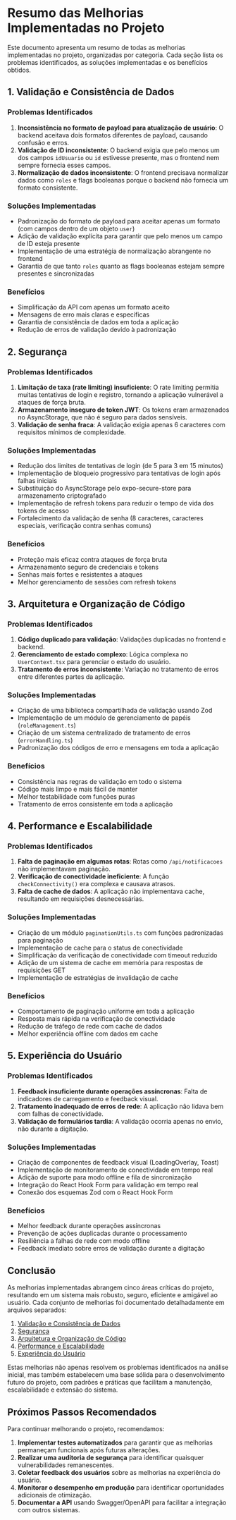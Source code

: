 # Resumo das Melhorias Implementadas no Projeto

Este documento apresenta um resumo de todas as melhorias implementadas no projeto, organizadas por categoria. Cada seção lista os problemas identificados, as soluções implementadas e os benefícios obtidos.

## 1. Validação e Consistência de Dados

### Problemas Identificados
1. **Inconsistência no formato de payload para atualização de usuário**: O backend aceitava dois formatos diferentes de payload, causando confusão e erros.
2. **Validação de ID inconsistente**: O backend exigia que pelo menos um dos campos `idUsuario` ou `id` estivesse presente, mas o frontend nem sempre fornecia esses campos.
3. **Normalização de dados inconsistente**: O frontend precisava normalizar dados como `roles` e flags booleanas porque o backend não fornecia um formato consistente.

### Soluções Implementadas
- Padronização do formato de payload para aceitar apenas um formato (com campos dentro de um objeto `user`)
- Adição de validação explícita para garantir que pelo menos um campo de ID esteja presente
- Implementação de uma estratégia de normalização abrangente no frontend
- Garantia de que tanto `roles` quanto as flags booleanas estejam sempre presentes e sincronizadas

### Benefícios
- Simplificação da API com apenas um formato aceito
- Mensagens de erro mais claras e específicas
- Garantia de consistência de dados em toda a aplicação
- Redução de erros de validação devido à padronização

## 2. Segurança

### Problemas Identificados
1. **Limitação de taxa (rate limiting) insuficiente**: O rate limiting permitia muitas tentativas de login e registro, tornando a aplicação vulnerável a ataques de força bruta.
2. **Armazenamento inseguro de token JWT**: Os tokens eram armazenados no AsyncStorage, que não é seguro para dados sensíveis.
3. **Validação de senha fraca**: A validação exigia apenas 6 caracteres com requisitos mínimos de complexidade.

### Soluções Implementadas
- Redução dos limites de tentativas de login (de 5 para 3 em 15 minutos)
- Implementação de bloqueio progressivo para tentativas de login após falhas iniciais
- Substituição do AsyncStorage pelo expo-secure-store para armazenamento criptografado
- Implementação de refresh tokens para reduzir o tempo de vida dos tokens de acesso
- Fortalecimento da validação de senha (8 caracteres, caracteres especiais, verificação contra senhas comuns)

### Benefícios
- Proteção mais eficaz contra ataques de força bruta
- Armazenamento seguro de credenciais e tokens
- Senhas mais fortes e resistentes a ataques
- Melhor gerenciamento de sessões com refresh tokens

## 3. Arquitetura e Organização de Código

### Problemas Identificados
1. **Código duplicado para validação**: Validações duplicadas no frontend e backend.
2. **Gerenciamento de estado complexo**: Lógica complexa no `UserContext.tsx` para gerenciar o estado do usuário.
3. **Tratamento de erros inconsistente**: Variação no tratamento de erros entre diferentes partes da aplicação.

### Soluções Implementadas
- Criação de uma biblioteca compartilhada de validação usando Zod
- Implementação de um módulo de gerenciamento de papéis (`roleManagement.ts`)
- Criação de um sistema centralizado de tratamento de erros (`errorHandling.ts`)
- Padronização dos códigos de erro e mensagens em toda a aplicação

### Benefícios
- Consistência nas regras de validação em todo o sistema
- Código mais limpo e mais fácil de manter
- Melhor testabilidade com funções puras
- Tratamento de erros consistente em toda a aplicação

## 4. Performance e Escalabilidade

### Problemas Identificados
1. **Falta de paginação em algumas rotas**: Rotas como `/api/notificacoes` não implementavam paginação.
2. **Verificação de conectividade ineficiente**: A função `checkConnectivity()` era complexa e causava atrasos.
3. **Falta de cache de dados**: A aplicação não implementava cache, resultando em requisições desnecessárias.

### Soluções Implementadas
- Criação de um módulo `paginationUtils.ts` com funções padronizadas para paginação
- Implementação de cache para o status de conectividade
- Simplificação da verificação de conectividade com timeout reduzido
- Adição de um sistema de cache em memória para respostas de requisições GET
- Implementação de estratégias de invalidação de cache

### Benefícios
- Comportamento de paginação uniforme em toda a aplicação
- Resposta mais rápida na verificação de conectividade
- Redução de tráfego de rede com cache de dados
- Melhor experiência offline com dados em cache

## 5. Experiência do Usuário

### Problemas Identificados
1. **Feedback insuficiente durante operações assíncronas**: Falta de indicadores de carregamento e feedback visual.
2. **Tratamento inadequado de erros de rede**: A aplicação não lidava bem com falhas de conectividade.
3. **Validação de formulários tardia**: A validação ocorria apenas no envio, não durante a digitação.

### Soluções Implementadas
- Criação de componentes de feedback visual (LoadingOverlay, Toast)
- Implementação de monitoramento de conectividade em tempo real
- Adição de suporte para modo offline e fila de sincronização
- Integração do React Hook Form para validação em tempo real
- Conexão dos esquemas Zod com o React Hook Form

### Benefícios
- Melhor feedback durante operações assíncronas
- Prevenção de ações duplicadas durante o processamento
- Resiliência a falhas de rede com modo offline
- Feedback imediato sobre erros de validação durante a digitação

## Conclusão

As melhorias implementadas abrangem cinco áreas críticas do projeto, resultando em um sistema mais robusto, seguro, eficiente e amigável ao usuário. Cada conjunto de melhorias foi documentado detalhadamente em arquivos separados:

1. [Validação e Consistência de Dados](validation-consistency-fixes.md)
2. [Segurança](security-improvements.md)
3. [Arquitetura e Organização de Código](architecture-improvements.md)
4. [Performance e Escalabilidade](performance-improvements.md)
5. [Experiência do Usuário](ux-improvements.md)

Estas melhorias não apenas resolvem os problemas identificados na análise inicial, mas também estabelecem uma base sólida para o desenvolvimento futuro do projeto, com padrões e práticas que facilitam a manutenção, escalabilidade e extensão do sistema.

## Próximos Passos Recomendados

Para continuar melhorando o projeto, recomendamos:

1. **Implementar testes automatizados** para garantir que as melhorias permaneçam funcionais após futuras alterações.
2. **Realizar uma auditoria de segurança** para identificar quaisquer vulnerabilidades remanescentes.
3. **Coletar feedback dos usuários** sobre as melhorias na experiência do usuário.
4. **Monitorar o desempenho em produção** para identificar oportunidades adicionais de otimização.
5. **Documentar a API** usando Swagger/OpenAPI para facilitar a integração com outros sistemas.